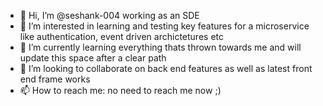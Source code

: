 - 👋 Hi, I’m @seshank-004 working as an SDE
- 👀 I’m interested in learning and testing key features for a microservice like authentication, event driven archictetures etc
- 🌱 I’m currently learning everything thats thrown towards me and will update this space after a clear path
- 💞️ I’m looking to collaborate on back end features as well as latest front end frame works 
- 📫 How to reach me: no need to reach me now ;)

<!---
seshank-004/seshank-004 is a ✨ special ✨ repository because its `README.md` (this file) appears on your GitHub profile.
You can click the Preview link to take a look at your changes.
--->

